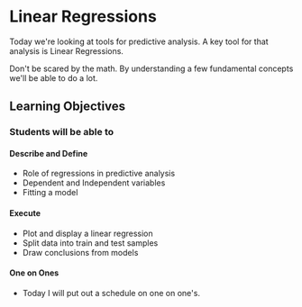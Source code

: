 # Linear Regressions

Today we're looking at tools for predictive analysis. A key tool for that analysis is Linear Regressions.

Don't be scared by the math. By understanding a few fundamental concepts we'll be able to do a lot.

## Learning Objectives

### Students will be able to

#### Describe and Define

- Role of regressions in predictive analysis
- Dependent and Independent variables
- Fitting a model

#### Execute

- Plot and display a linear regression
- Split data into train and test samples
- Draw conclusions from models

#### One on Ones

- Today I will put out a schedule on one on one's.  